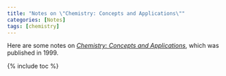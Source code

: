 ```yaml
---
title: "Notes on \"Chemistry: Concepts and Applications\""
categories: [Notes]
tags: [chemistry]
---
```


Here are some notes on [*Chemistry: Concepts and Applications*](https://www.amazon.com/Chemistry-Concepts-Applications-McGraw-Hill-Glencoe/dp/0028282094), which was published in 1999.

{% include toc %}